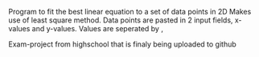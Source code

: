 Program to fit the best linear equation to a set of data points in 2D
Makes use of least square method.
Data points are pasted in 2 input fields, x-values and y-values.
Values are seperated by ,

Exam-project from highschool that is finaly being uploaded to github